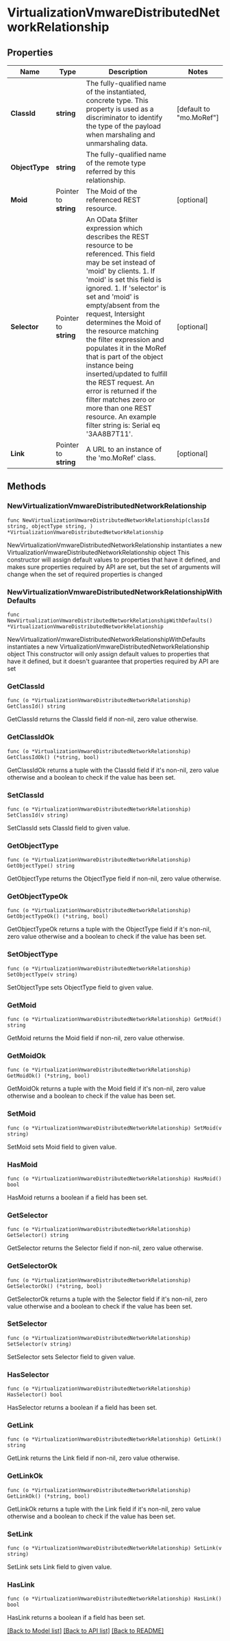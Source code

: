 # VirtualizationVmwareDistributedNetworkRelationship

## Properties

Name | Type | Description | Notes
------------ | ------------- | ------------- | -------------
**ClassId** | **string** | The fully-qualified name of the instantiated, concrete type. This property is used as a discriminator to identify the type of the payload when marshaling and unmarshaling data. | [default to "mo.MoRef"]
**ObjectType** | **string** | The fully-qualified name of the remote type referred by this relationship. | 
**Moid** | Pointer to **string** | The Moid of the referenced REST resource. | [optional] 
**Selector** | Pointer to **string** | An OData $filter expression which describes the REST resource to be referenced. This field may be set instead of &#39;moid&#39; by clients. 1. If &#39;moid&#39; is set this field is ignored. 1. If &#39;selector&#39; is set and &#39;moid&#39; is empty/absent from the request, Intersight determines the Moid of the resource matching the filter expression and populates it in the MoRef that is part of the object instance being inserted/updated to fulfill the REST request. An error is returned if the filter matches zero or more than one REST resource. An example filter string is: Serial eq &#39;3AA8B7T11&#39;. | [optional] 
**Link** | Pointer to **string** | A URL to an instance of the &#39;mo.MoRef&#39; class. | [optional] 

## Methods

### NewVirtualizationVmwareDistributedNetworkRelationship

`func NewVirtualizationVmwareDistributedNetworkRelationship(classId string, objectType string, ) *VirtualizationVmwareDistributedNetworkRelationship`

NewVirtualizationVmwareDistributedNetworkRelationship instantiates a new VirtualizationVmwareDistributedNetworkRelationship object
This constructor will assign default values to properties that have it defined,
and makes sure properties required by API are set, but the set of arguments
will change when the set of required properties is changed

### NewVirtualizationVmwareDistributedNetworkRelationshipWithDefaults

`func NewVirtualizationVmwareDistributedNetworkRelationshipWithDefaults() *VirtualizationVmwareDistributedNetworkRelationship`

NewVirtualizationVmwareDistributedNetworkRelationshipWithDefaults instantiates a new VirtualizationVmwareDistributedNetworkRelationship object
This constructor will only assign default values to properties that have it defined,
but it doesn't guarantee that properties required by API are set

### GetClassId

`func (o *VirtualizationVmwareDistributedNetworkRelationship) GetClassId() string`

GetClassId returns the ClassId field if non-nil, zero value otherwise.

### GetClassIdOk

`func (o *VirtualizationVmwareDistributedNetworkRelationship) GetClassIdOk() (*string, bool)`

GetClassIdOk returns a tuple with the ClassId field if it's non-nil, zero value otherwise
and a boolean to check if the value has been set.

### SetClassId

`func (o *VirtualizationVmwareDistributedNetworkRelationship) SetClassId(v string)`

SetClassId sets ClassId field to given value.


### GetObjectType

`func (o *VirtualizationVmwareDistributedNetworkRelationship) GetObjectType() string`

GetObjectType returns the ObjectType field if non-nil, zero value otherwise.

### GetObjectTypeOk

`func (o *VirtualizationVmwareDistributedNetworkRelationship) GetObjectTypeOk() (*string, bool)`

GetObjectTypeOk returns a tuple with the ObjectType field if it's non-nil, zero value otherwise
and a boolean to check if the value has been set.

### SetObjectType

`func (o *VirtualizationVmwareDistributedNetworkRelationship) SetObjectType(v string)`

SetObjectType sets ObjectType field to given value.


### GetMoid

`func (o *VirtualizationVmwareDistributedNetworkRelationship) GetMoid() string`

GetMoid returns the Moid field if non-nil, zero value otherwise.

### GetMoidOk

`func (o *VirtualizationVmwareDistributedNetworkRelationship) GetMoidOk() (*string, bool)`

GetMoidOk returns a tuple with the Moid field if it's non-nil, zero value otherwise
and a boolean to check if the value has been set.

### SetMoid

`func (o *VirtualizationVmwareDistributedNetworkRelationship) SetMoid(v string)`

SetMoid sets Moid field to given value.

### HasMoid

`func (o *VirtualizationVmwareDistributedNetworkRelationship) HasMoid() bool`

HasMoid returns a boolean if a field has been set.

### GetSelector

`func (o *VirtualizationVmwareDistributedNetworkRelationship) GetSelector() string`

GetSelector returns the Selector field if non-nil, zero value otherwise.

### GetSelectorOk

`func (o *VirtualizationVmwareDistributedNetworkRelationship) GetSelectorOk() (*string, bool)`

GetSelectorOk returns a tuple with the Selector field if it's non-nil, zero value otherwise
and a boolean to check if the value has been set.

### SetSelector

`func (o *VirtualizationVmwareDistributedNetworkRelationship) SetSelector(v string)`

SetSelector sets Selector field to given value.

### HasSelector

`func (o *VirtualizationVmwareDistributedNetworkRelationship) HasSelector() bool`

HasSelector returns a boolean if a field has been set.

### GetLink

`func (o *VirtualizationVmwareDistributedNetworkRelationship) GetLink() string`

GetLink returns the Link field if non-nil, zero value otherwise.

### GetLinkOk

`func (o *VirtualizationVmwareDistributedNetworkRelationship) GetLinkOk() (*string, bool)`

GetLinkOk returns a tuple with the Link field if it's non-nil, zero value otherwise
and a boolean to check if the value has been set.

### SetLink

`func (o *VirtualizationVmwareDistributedNetworkRelationship) SetLink(v string)`

SetLink sets Link field to given value.

### HasLink

`func (o *VirtualizationVmwareDistributedNetworkRelationship) HasLink() bool`

HasLink returns a boolean if a field has been set.


[[Back to Model list]](../README.md#documentation-for-models) [[Back to API list]](../README.md#documentation-for-api-endpoints) [[Back to README]](../README.md)


